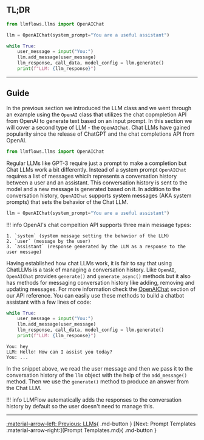 ## TL;DR

```python
from llmflows.llms import OpenAIChat

llm = OpenAIChat(system_prompt="You are a useful assistant")

while True:
    user_message = input("You:")
    llm.add_message(user_message)
    llm_response, call_data, model_config = llm.generate()
    print(f"LLM: {llm_response}")

```
***
## Guide
In the previous section we introduced the LLM class and we went through an example using the `OpenAI` class that utilizes the
chat copmpletion API from OpenAI to generate text based on an input prompt. In this section we will cover a second type of LLM - the `OpenAIChat`. Chat LLMs have gained popularity 
since the release of ChatGPT and the chat completions API from OpenAI.

```python
from llmflows.llms import OpenAIChat
```

Regular LLMs like GPT-3 require just a prompt to make a completion but Chat LLMs work a bit differently. Instead of a system prompt `OpenAIChat` 
requires a list of messages whicih represents a conversation history between a user and an assistant. This conversation history is sent to the model and a new message is generated based on it.
In addition to the conversation history, `OpenAIChat` supports system messages (AKA system prompts) that sets the behavior of the Chat LLM. 

```python
llm = OpenAIChat(system_prompt="You are a useful assistant")
```

!!! info
    OpenAI's chat compeltion API supports three main message types:

    1. `system` (system message setting the behavior of the LLM)
    2. `user` (message by the user)
    3. `assistant` (response generated by the LLM as a response to the user message)

Having established how chat LLMs work, it is fair to say that using ChatLLMs is a task of managing a conversation history.
Like `OpenAI`, `OpenAIChat` provides `generate()` and `generate_async()` methods but it also has methods for messaging conversation history like 
adding, removing and updating messages. For more information check the [OpenAIChat](openai_chat.md) section of our API reference.
You can easily use these methods to build a chatbot assistant with a few lines of code:

```python
while True:
    user_message = input("You:")
    llm.add_message(user_message)
    llm_response, call_data, model_config = llm.generate()
    print(f"LLM: {llm_response}")
```

```commandline
You: hey
LLM: Hello! How can I assist you today?
You: ...
```

In the snippet above, we read the user message and then we pass it to the conversation history of the `llm` object with the help of the `add_message()` method.
Then we use the `generate()` method to produce an answer from the Chat LLM.

!!! info
    LLMFlow automatically adds the responses to the conversation history by default so the user doesn't need to manage this.


***
[:material-arrow-left: Previous: LLMs](LLMs.md){ .md-button }
[Next: Prompt Templates :material-arrow-right:](Prompt Templates.md){ .md-button }
